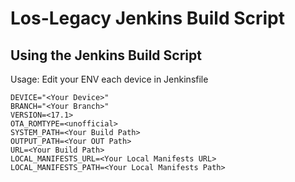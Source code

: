# Los-Legacy Jenkins Build Script
## Using the Jenkins Build Script
Usage: Edit your ENV each device in Jenkinsfile

```
DEVICE="<Your Device>"
BRANCH="<Your Branch>"
VERSION=<17.1>
OTA_ROMTYPE=<unofficial>
SYSTEM_PATH=<Your Build Path>
OUTPUT_PATH=<Your OUT Path>
URL=<Your Build Path>
LOCAL_MANIFESTS_URL=<Your Local Manifests URL>
LOCAL_MANIFESTS_PATH=<Your Local Manifests Path>
```

